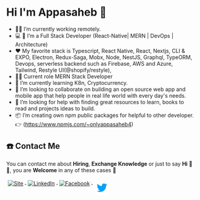 # Hi I'm Appasaheb 👋

- 🧑‍💻 I’m currently working remotely.
- 💻 📱 I’m a Full Stack Developer (React-Native| MERN | DevOps | Architecture)
- ❤ My favorite stack is Typescript, React Native, React, Nextjs, CLI & EXPO, Electron, Redux-Saga, Mobx, Node, NestJS, Graphql, TypeORM, Devops, serverless backend such as Firebase, AWS and Azure, Tailwind, Restyle UI(@shopify/restyle),
- 🧑‍💻 Current role MERN Stack Developer
- 🌱 I’m currently learning K8n, Cryptocurrency.
- 👯 I’m looking to collaborate on building an open source web app and mobile app that help people in real life world with every day's needs.
- 🤔 I’m looking for help with finding great resources to learn, books to read and projects ideas to build.
- 📦 I’m creating own npm public packages for helpful to other developer. 👉 (https://www.npmjs.com/~onlyappasaheb4)

## ☎️ Contact Me

You can contact me about **Hiring**, **Exchange Knowledge** or just to say **Hi** 👋😊, you are **Welcome** in any of these cases 🥰

<p align="left">
<a href="https://www.tech-abl.com">
<img src="https://img.freepik.com/premium-vector/globe-icon-with-gradient-purple-effect_197792-4858.jpg" alt="Site" height="60" style="vertical-align:top; margin:4px">
</a>
<a href="https://www.linkedin.com/in/appasaheb-lakade-38a27077/">
<img src="https://avatars.githubusercontent.com/u/357098?s=200&v=4" alt="LinkedIn" height="40" style="vertical-align:top; margin:4px">
</a>
<a href="https://www.facebook.com/appasaheblakade/">
<img src="https://avatars.githubusercontent.com/u/69631?s=200&v=4" alt="Facebook" height="40" style="vertical-align:top; margin:4px">
</a>
<a href="https://twitter.com/Appasah17162326">
<img src="https://raw.githubusercontent.com/github/explore/80688e429a7d4ef2fca1e82350fe8e3517d3494d/topics/twitter/twitter.png" alt="Twitter" height="40" style="vertical-align:top; margin:4px">
</a>
</p>

<!-- ## ☢️ Languages, frameworks and Databases ☢️

<p align="left">
<img src="https://cdn0.iconfinder.com/data/icons/HTML5/128/HTML_Logo.png" alt="HTML" height="40" style="vertical-align:top; margin:4px">
<img src="https://raw.githubusercontent.com/github/explore/80688e429a7d4ef2fca1e82350fe8e3517d3494d/topics/css/css.png" alt="CSS" height="40" style="vertical-align:top; margin:4px">
<img src="https://img.icons8.com/color/48/000000/sass.png" alt="sass" height="40" style="vertical-align:top; margin:4px">
<img src="https://raw.githubusercontent.com/github/explore/80688e429a7d4ef2fca1e82350fe8e3517d3494d/topics/javascript/javascript.png" alt="Javascript" height="40" style="vertical-align:top; margin:4px">
<img src="https://img.icons8.com/color/48/000000/typescript.png" alt="Typescript" height="40" style="vertical-align:top; margin:4px">
<img src="https://raw.githubusercontent.com/github/explore/80688e429a7d4ef2fca1e82350fe8e3517d3494d/topics/react/react.png" alt="React" height="40" style="vertical-align:top; margin:4px">
<img src="https://img.icons8.com/color/48/000000/redux.png" alt="redux" height="40" style="vertical-align:top; margin:4px">
<img src="https://mobx.js.org/img/mobx.png" alt="mobx" height="40" style="vertical-align:top; margin:4px">
<img src="https://img.icons8.com/color/48/000000/android-os.png" alt="android" height="40" style="vertical-align:top; margin:4px">
<img src="https://img.icons8.com/color/48/000000/ios-logo.png" alt="ios" height="40" style="vertical-align:top; margin:4px">
<img src="https://raw.githubusercontent.com/github/explore/28b02bbc9ad9f7a503c43775aebeb515dc2da5fc/topics/nextjs/nextjs.png" alt="Next.js" height="40" style="vertical-align:top; margin:4px">
<img src="https://raw.githubusercontent.com/github/explore/80688e429a7d4ef2fca1e82350fe8e3517d3494d/topics/nodejs/nodejs.png" alt="Node.js" height="40" style="vertical-align:top; margin:4px">
<img src="https://avatars.githubusercontent.com/u/5658226?s=200&v=4" alt="Express" height="40" style="vertical-align:top; margin:4px">
<img src="https://avatars.githubusercontent.com/u/45120?s=200&v=4" alt="MongoDB" height="40" style="vertical-align:top; margin:4px">
</p>

## ☢️ Deployment ☢️

<p align="left">
<img src="https://img.icons8.com/color/48/000000/azure-1.png" alt="azure" height="40" style="vertical-align:top; margin:4px">
<img src="https://img.icons8.com/color/48/000000/amazon-web-services.png" alt="aws" height="40" style="vertical-align:top; margin:4px">
<img src="https://img.icons8.com/color/48/000000/google-cloud-platform.png" alt="gcp" height="40" style="vertical-align:top; margin:4px">
<img src="https://raw.githubusercontent.com/github/explore/cb661bc288627f05a5ac4187b00495fd8048c9fa/topics/heroku/heroku.png" alt="Heroku" height="40" style="vertical-align:top; margin:4px">
<img src="https://avatars.githubusercontent.com/u/7892489?s=200&v=4" alt="Netlify" height="40" style="vertical-align:top; margin:4px">
</p>

## ☢️ Tools ☢️

<p align="left">
<img src="https://raw.githubusercontent.com/github/explore/80688e429a7d4ef2fca1e82350fe8e3517d3494d/topics/chrome/chrome.png" alt="Chrome" height="40" style="vertical-align:top; margin:4px">
<img src="https://raw.githubusercontent.com/github/explore/80688e429a7d4ef2fca1e82350fe8e3517d3494d/topics/visual-studio-code/visual-studio-code.png" alt="VS Code" height="40" style="vertical-align:top; margin:4px">
<img src="https://img.icons8.com/color/48/000000/xcode.png" alt="xcode" height="40" style="vertical-align:top; margin:4px">
<img src="https://img.icons8.com/color/48/000000/android-os.png" alt="android studio" height="40" style="vertical-align:top; margin:4px">
<img src="https://raw.githubusercontent.com/github/explore/80688e429a7d4ef2fca1e82350fe8e3517d3494d/topics/git/git.png" alt="Git" height="40" style="vertical-align:top; margin:4px">
</p>

## ☢️ Operating Systems ☢️

<p align="left">
<img src="https://img.icons8.com/color/48/000000/mac-client.png" alt="mac" height="40" style="vertical-align:top; margin:4px">
<img src="https://cdn1.iconfinder.com/data/icons/logotypes/32/windows-512.png" alt="Windows" height="40" style="vertical-align:top; margin:4px">
<img src="https://raw.githubusercontent.com/github/explore/80688e429a7d4ef2fca1e82350fe8e3517d3494d/topics/linux/linux.png" alt="Linux" height="40" style="vertical-align:top; margin:4px">
<img src="https://img.icons8.com/color/344/kali-linux.png" alt="Kali-linux" height="40" style="vertical-align:top; margin:4px">
</p>

## ✅ My GitHub Stats ✅

![appasaheb4 GitHub stats](https://github-readme-stats.vercel.app/api?username=appasaheb4&count_private=true&stars=true&include_all_commits=true&show_icons=true&theme=radical) -->

<!-- ![Top Langs](https://github-readme-stats.vercel.app/api/top-langs/?username=appasaheb4&layout=compact&theme=radical) -->

<!-- ## 🔱 My favourite projects 🔱

<a href="https://memetoons.me/">
  Memetoons
</a>
<a href="https://www.dailyfruits.in/">
  Daily Fruits
</a>
<a href="https://lims-plus-854e4.web.app/">
  Lims Plus
</a> -->

